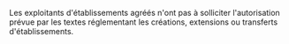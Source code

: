   
 Les exploitants d'établissements agréés n'ont pas à solliciter l'autorisation prévue par les textes réglementant les créations, extensions ou transferts d'établissements.  

  
